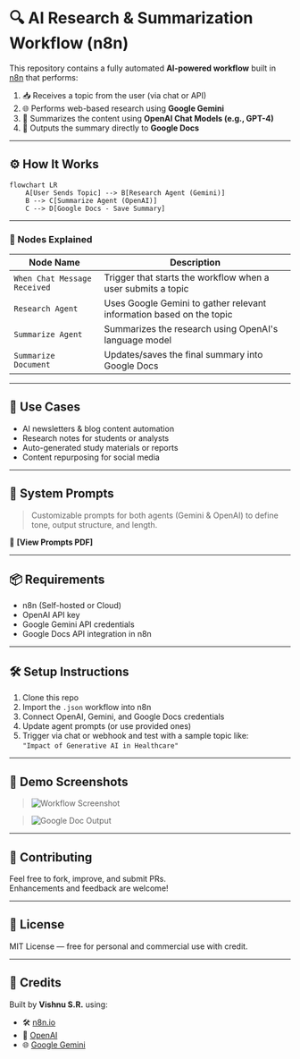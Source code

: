 # 🔍 AI Research & Summarization Workflow (n8n)

This repository contains a fully automated **AI-powered workflow** built in [n8n](https://n8n.io/) that performs:

1. 📥 Receives a topic from the user (via chat or API)  
2. 🌐 Performs web-based research using **Google Gemini**  
3. 🧠 Summarizes the content using **OpenAI Chat Models (e.g., GPT-4)**  
4. 📄 Outputs the summary directly to **Google Docs**

---

## ⚙️ How It Works

```mermaid
flowchart LR
    A[User Sends Topic] --> B[Research Agent (Gemini)]
    B --> C[Summarize Agent (OpenAI)]
    C --> D[Google Docs - Save Summary]
```

---

### 🔧 Nodes Explained

| Node Name                  | Description                                                                 |
|----------------------------|-----------------------------------------------------------------------------|
| `When Chat Message Received` | Trigger that starts the workflow when a user submits a topic               |
| `Research Agent`           | Uses Google Gemini to gather relevant information based on the topic       |
| `Summarize Agent`          | Summarizes the research using OpenAI's language model                      |
| `Summarize Document`       | Updates/saves the final summary into Google Docs                           |

---

## 🚀 Use Cases

- AI newsletters & blog content automation  
- Research notes for students or analysts  
- Auto-generated study materials or reports  
- Content repurposing for social media

---

## 🧠 System Prompts

> Customizable prompts for both agents (Gemini & OpenAI) to define tone, output structure, and length.

📌 **[View Prompts PDF]**

---

## 📦 Requirements

- n8n (Self-hosted or Cloud)
- OpenAI API key
- Google Gemini API credentials
- Google Docs API integration in n8n

---

## 🛠️ Setup Instructions

1. Clone this repo  
2. Import the `.json` workflow into n8n  
3. Connect OpenAI, Gemini, and Google Docs credentials  
4. Update agent prompts (or use provided ones)  
5. Trigger via chat or webhook and test with a sample topic like:  
   `"Impact of Generative AI in Healthcare"`

---

## 🧪 Demo Screenshots

> ![Workflow Screenshot](assets/workflow.png)

> ![Google Doc Output](assets/google-docs-summary.png)

---

## 🤝 Contributing

Feel free to fork, improve, and submit PRs.  
Enhancements and feedback are welcome!

---

## 📄 License

MIT License — free for personal and commercial use with credit.

---

## 🙌 Credits

Built by **Vishnu S.R.** using:
- 🛠️ [n8n.io](https://n8n.io/)
- 🤖 [OpenAI](https://platform.openai.com/)
- 🌐 [Google Gemini](https://deepmind.google/technologies/gemini/)
